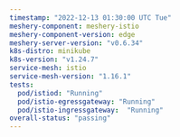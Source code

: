 ```yaml
---
timestamp: "2022-12-13 01:30:00 UTC Tue"
meshery-component: meshery-istio
meshery-component-version: edge
meshery-server-version: "v0.6.34"
k8s-distro: minikube
k8s-version: "v1.24.7"
service-mesh: istio
service-mesh-version: "1.16.1"
tests:
  pod/istiod: "Running"
  pod/istio-egressgateway: "Running"
  pod/istio-ingressgateway:  "Running"
overall-status: "passing"
---
```

